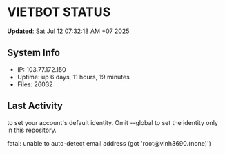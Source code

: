 # VIETBOT STATUS
**Updated**: Sat Jul 12 07:32:18 AM +07 2025

## System Info
- IP: 103.77.172.150
- Uptime: up 6 days, 11 hours, 19 minutes
- Files: 26032

## Last Activity

to set your account's default identity.
Omit --global to set the identity only in this repository.

fatal: unable to auto-detect email address (got 'root@vinh3690.(none)')
